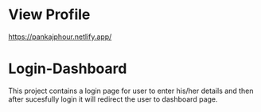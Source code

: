 # View Profile
https://pankajphour.netlify.app/
# Login-Dashboard
This project contains a login page for user to enter his/her details and then after sucesfully login it will redirect the user to dashboard page.
